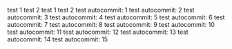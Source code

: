 test 1
test 2
test 1
test 2
test autocommit: 1
test autocommit: 2
test autocommit: 3
test autocommit: 4
test autocommit: 5
test autocommit: 6
test autocommit: 7
test autocommit: 8
test autocommit: 9
test autocommit: 10
test autocommit: 11
test autocommit: 12
test autocommit: 13
test autocommit: 14
test autocommit: 15
